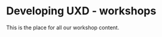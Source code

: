 Developing UXD - workshops
==========================

This is the place for all our workshop content.

